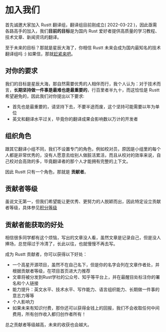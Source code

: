 # 加入我们
首先诚邀大家加入 Rustt 翻译组，翻译组目前刚成立( 2022-03-22 )，因此亟需各路高手的加入，我们**目前的目标**是为国内 Rust 爱好者提供高质量的学习教程、技术文章、新闻资讯的翻译。

至于未来的目标？那就是星辰大海了，你相信 Rustt 未来会成为国内最知名的技术翻译组吗 :) 如果信，那就[赶紧来吧]((https://github.com/studyrs/Rustt/issues/new?template=membership-application.yaml))。

## 对你的要求
我们的目标是星辰大海，那自然需要优秀的人相伴而行，我个人认为：对于技术而言，**长期坚持做一件事是最难也是最重要的**，行百里者半九十，而这恰恰是 Rustt 希望避免的，因此我们对你提出以下要求:

- 首先也是最重要的，请坚持下去，不要半途而废，这个坚持可能需要以年为单位
- 英文和翻译水平过关，毕竟你的翻译成果会影响数以万计的开发者

## 组织角色
跟其它翻译小组不同，我们不设置专门的角色，例如校对员，原因是小组里的每个人都是非常优秀的，没有人愿意去给别人做脏活累活，而且从校对的效率来说，自己校对会高效的多，毕竟翻译者的那个人才能拥有完整的上下文。

因此 Rustt 只有一个角色，那就是 **贡献者**。

## 贡献者等级
虽说文无第一，但我们希望能让更优秀、更努力的人脱颖而出，因此特定设立贡献者等级，具体参见[积分等级](./org-info/rank-points.md)

## 贡献者能获取的好处
相信很多同学都有这个烦恼，写出的文章没人看，虽然文章是记录自己，但是没人捧场，总觉得过于冷清了，长此以往，也就慢慢不再去写。

成为 Rustt 贡献者，你可以获得以下好处：

- 一个高星开源项目，虽然不在自己名下，但是你的名字会列在文章作者处，并根据贡献者等级，在项目首页进大力推荐
- 文章将被分发到Rust学社的公众号、知乎等平台上，并在最醒目处标注你的署名和个人链接
- 能力提升：英文水平、技术水平、写作能力、语言组织能力、长期做一件事的意志力等等
- 个人影响力
- 如果未来有知识付费，那你还可以获得金钱上的回报，我们不会收取任何中间费用，所有创作收入都归创作者所有！

总之贡献者等级越高，未来的收获也会越大。


